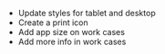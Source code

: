 * Update styles for tablet and desktop
* Create a print icon
* Add app size on work cases
* Add more info in work cases
